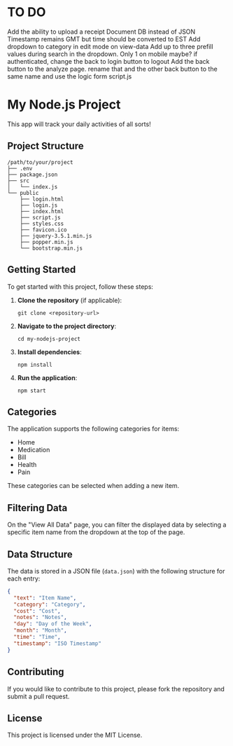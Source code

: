 # TO DO
Add the ability to upload a receipt
Document DB instead of JSON
Timestamp remains GMT but time should be converted to EST
Add dropdown to category in edit mode on view-data
Add up to three prefill values during search in the dropdown.  Only 1 on mobile maybe?
if authenticated, change the back to login button to logout
Add the back button to the analyze page.  rename that and the other back button to the same name and use the logic form script.js


# My Node.js Project

This app will track your daily activities of all sorts!

## Project Structure

```
/path/to/your/project
├── .env
├── package.json
├── src
│   └── index.js
└── public
    ├── login.html
    ├── login.js
    ├── index.html
    ├── script.js
    ├── styles.css
    ├── favicon.ico
    ├── jquery-3.5.1.min.js
    ├── popper.min.js
    └── bootstrap.min.js
```

## Getting Started

To get started with this project, follow these steps:

1. **Clone the repository** (if applicable):
   ```
   git clone <repository-url>
   ```

2. **Navigate to the project directory**:
   ```
   cd my-nodejs-project
   ```

3. **Install dependencies**:
   ```
   npm install
   ```

4. **Run the application**:
   ```
   npm start
   ```

## Categories

The application supports the following categories for items:

- Home
- Medication
- Bill
- Health
- Pain

These categories can be selected when adding a new item.

## Filtering Data

On the "View All Data" page, you can filter the displayed data by selecting a specific item name from the dropdown at the top of the page.

## Data Structure

The data is stored in a JSON file (`data.json`) with the following structure for each entry:

```json
{
  "text": "Item Name",
  "category": "Category",
  "cost": "Cost",
  "notes": "Notes",
  "day": "Day of the Week",
  "month": "Month",
  "time": "Time",
  "timestamp": "ISO Timestamp"
}
```

## Contributing

If you would like to contribute to this project, please fork the repository and submit a pull request.

## License

This project is licensed under the MIT License.
